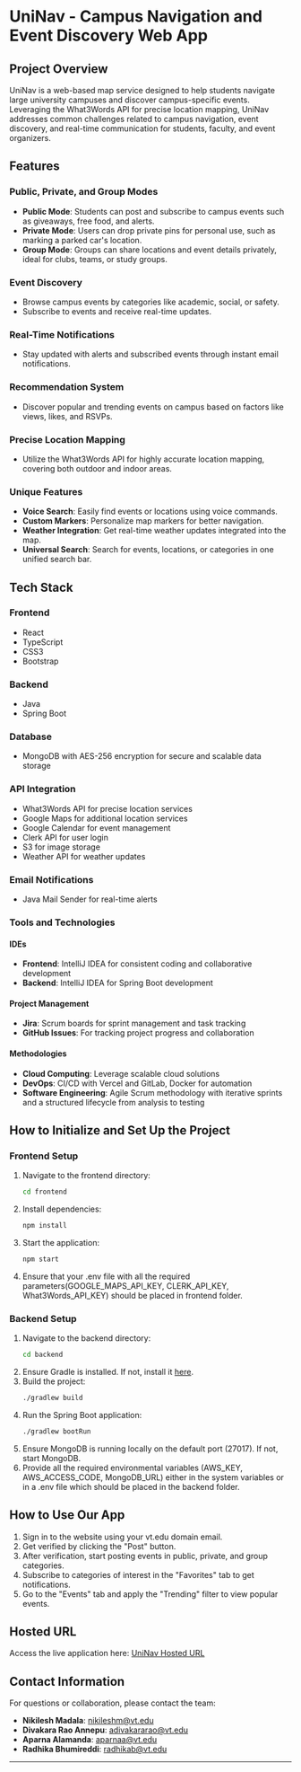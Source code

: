# UniNav - Campus Navigation and Event Discovery Web App

## Project Overview

UniNav is a web-based map service designed to help students navigate large university campuses and discover campus-specific events. Leveraging the What3Words API for precise location mapping, UniNav addresses common challenges related to campus navigation, event discovery, and real-time communication for students, faculty, and event organizers.

## Features

### Public, Private, and Group Modes

- **Public Mode**: Students can post and subscribe to campus events such as giveaways, free food, and alerts.
- **Private Mode**: Users can drop private pins for personal use, such as marking a parked car's location.
- **Group Mode**: Groups can share locations and event details privately, ideal for clubs, teams, or study groups.

### Event Discovery

- Browse campus events by categories like academic, social, or safety.
- Subscribe to events and receive real-time updates.

### Real-Time Notifications

- Stay updated with alerts and subscribed events through instant email notifications.

### Recommendation System

- Discover popular and trending events on campus based on factors like views, likes, and RSVPs.

### Precise Location Mapping

- Utilize the What3Words API for highly accurate location mapping, covering both outdoor and indoor areas.

### Unique Features

- **Voice Search**: Easily find events or locations using voice commands.
- **Custom Markers**: Personalize map markers for better navigation.
- **Weather Integration**: Get real-time weather updates integrated into the map.
- **Universal Search**: Search for events, locations, or categories in one unified search bar.

## Tech Stack

### Frontend
- React
- TypeScript
- CSS3
- Bootstrap

### Backend
- Java
- Spring Boot

### Database
- MongoDB with AES-256 encryption for secure and scalable data storage

### API Integration
- What3Words API for precise location services
- Google Maps for additional location services
- Google Calendar for event management
- Clerk API for user login
- S3 for image storage
- Weather API for weather updates

### Email Notifications
- Java Mail Sender for real-time alerts

### Tools and Technologies

#### IDEs
- **Frontend**: IntelliJ IDEA for consistent coding and collaborative development
- **Backend**: IntelliJ IDEA for Spring Boot development

#### Project Management
- **Jira**: Scrum boards for sprint management and task tracking
- **GitHub Issues**: For tracking project progress and collaboration

#### Methodologies
- **Cloud Computing**: Leverage scalable cloud solutions
- **DevOps**: CI/CD with Vercel and GitLab, Docker for automation
- **Software Engineering**: Agile Scrum methodology with iterative sprints and a structured lifecycle from analysis to testing

## How to Initialize and Set Up the Project

### Frontend Setup
1. Navigate to the frontend directory:
   ```bash
   cd frontend
   ```
2. Install dependencies:
   ```bash
   npm install
   ```
3. Start the application:
   ```bash
   npm start
   ```
4. Ensure that your .env file with all the required parameters(GOOGLE_MAPS_API_KEY, CLERK_API_KEY, What3Words_API_KEY) should be placed in frontend folder. 

### Backend Setup
1. Navigate to the backend directory:
   ```bash
   cd backend
   ```
2. Ensure Gradle is installed. If not, install it [here](https://gradle.org/install/).
3. Build the project:
   ```bash
   ./gradlew build
   ```
4. Run the Spring Boot application:
   ```bash
   ./gradlew bootRun
   ```
5. Ensure MongoDB is running locally on the default port (27017). If not, start MongoDB.
6. Provide all the required environmental variables (AWS_KEY, AWS_ACCESS_CODE, MongoDB_URL) either in the system variables or in a .env file which should be placed in the backend folder.

## How to Use Our App

1. Sign in to the website using your vt.edu domain email.
2. Get verified by clicking the "Post" button.
3. After verification, start posting events in public, private, and group categories.
4. Subscribe to categories of interest in the "Favorites" tab to get notifications.
5. Go to the "Events" tab and apply the "Trending" filter to view popular events.


## Hosted URL

Access the live application here:
[UniNav Hosted URL](https://uninav-git-development-final-divakar007s-projects.vercel.app/Uninav)

## Contact Information

For questions or collaboration, please contact the team:

- **Nikilesh Madala**: [nikileshm@vt.edu](mailto:nikileshm@vt.edu)
- **Divakara Rao Annepu**: [adivakararao@vt.edu](mailto:adivakararao@vt.edu)
- **Aparna Alamanda**: [aparnaa@vt.edu](mailto:aparnaa@vt.edu)
- **Radhika Bhumireddi**: [radhikab@vt.edu](mailto:radhikab@vt.edu)

---

